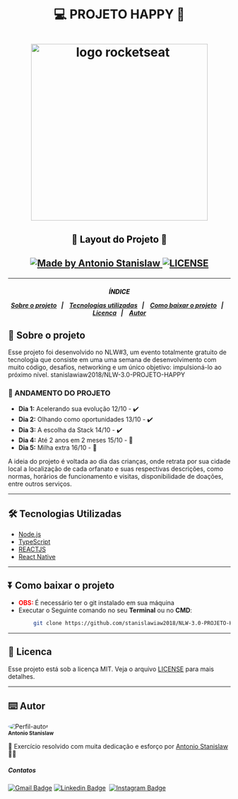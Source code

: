 <h1 align="center">

:computer: **PROJETO HAPPY** 🙂 

</h1>
<h1 align="center">
<img alt="logo rocketseat" src="https://user-images.githubusercontent.com/38081852/83981650-1e2e6680-a8f6-11ea-9f42-6df8fe809e4b.png" width="400px">
</h1>

<h2 align="center" style="color:black"> 🚧 Layout do Projeto 🚧<h2>

<p align="center">
    <a href="https://www.linkedin.com/in/antonio-stanislaw-dos-santos-47a077106/">
        <img alt="Made by Antonio Stanislaw" src="https://img.shields.io/badge/made%20by-Antonio Stanislaw-%fc8406">
    </a>
    <a href="LICENSE">
        <img alt="LICENSE" src="https://img.shields.io/badge/license-MIT-%fc8406">
    </a>
</p>

---

<h5 align="center">
<p style="color:black">ÍNDICE</p>

<p align="center">
  <a href="#-sobre-o-projeto">Sobre o projeto</a>&nbsp;&nbsp;&nbsp;|&nbsp;&nbsp;&nbsp;
  <a href="#%EF%B8%8F-tecnologias-utilizadas">Tecnologias utilizadas</a>&nbsp;&nbsp;&nbsp;|&nbsp;&nbsp;&nbsp;
  <a href="#-Como-baixar-o-projeto">Como baixar o projeto</a>&nbsp;&nbsp;&nbsp;|&nbsp;&nbsp;&nbsp;
  <a href="#-licenca">Licenca</a>&nbsp;&nbsp;&nbsp;|&nbsp;&nbsp;&nbsp;
  <a href="#%EF%B8%8F-autor">Autor</a>
</p>


## 🚀 Sobre o projeto
Esse projeto foi desenvolvido no NLW#3, um evento totalmente gratuito de tecnologia que consiste em uma uma semana de desenvolvimento com muito código, desafios, networking e um único objetivo: impulsioná-lo ao próximo nível. 
stanislawiaw2018/NLW-3.0-PROJETO-HAPPY

### 🚧 ANDAMENTO DO PROJETO
- **Dia 1:** Acelerando sua evolução 12/10 - ✔️
- **Dia 2:** Olhando como oportunidades 13/10 - ✔️
- **Dia 3:** A escolha da Stack 14/10 - ✔️
- **Dia 4:** Até 2 anos em 2 meses 15/10 - 🚧
- **Dia 5:** Milha extra 16/10 - 🚧

A ideia do projeto é voltada ao dia das crianças, onde retrata por sua cidade local a localização de cada orfanato e suas respectivas descrições, como normas, horários de funcionamento e visitas, disponibilidade de doações, entre outros serviços.

---

## 🛠️ Tecnologias Utilizadas

- [Node.js](https://nodejs.org/)
- [TypeScript](https://www.typescriptlang.org/)
- [REACTJS](https://pt-br.reactjs.org/)
- [React Native](https://reactnative.dev/)

---

## ⏬ Como baixar o projeto
- <b style="color:red"> OBS: </b> É necessário ter o git instalado em sua máquina
- Executar o Seguinte comando no seu **Terminal** ou no **CMD**:

```bash
        git clone https://github.com/stanislawiaw2018/NLW-3.0-PROJETO-HAPPY.git


```

---

## 📝 Licenca

Esse projeto está sob a licença MIT. Veja o arquivo [LICENSE](LICENSE) para mais detalhes.

---

## ⌨️ Autor

<img src="https://avatars1.githubusercontent.com/u/54186220?s=460&u=6095908872ed5e96a473f85605949ad1b2efa98f&v=4" alt="Perfil-autor" style="border-radius: 50%;"><br>
<sub><b>Antonio Stanislaw</b></sub>

:rocket: Exercício resolvido com muita dedicação e esforço por [Antonio Stanislaw](https://www.linkedin.com/in/antonio-stanislaw-dos-santos-47a077106/) :man_technologist:

##### Contatos
[![Gmail Badge](https://img.shields.io/badge/Gmail-c14438?style=flat-square&logo=Gmail&logoColor=white&link=mailto:stanislaw.iaw2018@gmail.com)](mailto:stanislaw.iaw2018@gmail.com)&nbsp;[![Linkedin Badge](https://img.shields.io/badge/-LinkedIn-blue?style=flat-square&logo=Linkedin&logoColor=white&link=https://www.linkedin.com/in/antonio-stanislaw-dos-santos-47a077106/)](https://www.linkedin.com/in/antonio-stanislaw-dos-santos-47a077106/)
&nbsp;[![Instagram Badge](https://img.shields.io/badge/-Instagram-red?style=flat-square&logo=Instagram&logoColor=white&link=https://www.instagram.com/tonni.vaz/)](https://www.instagram.com/tonni.vaz/)

